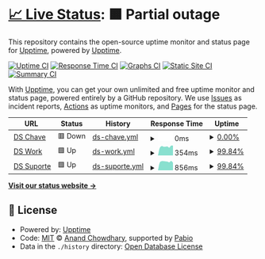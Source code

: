 # [📈 Live Status](https://demo.upptime.js.org): <!--live status--> **🟧 Partial outage**

This repository contains the open-source uptime monitor and status page for [Upptime](https://upptime.js.org), powered by [Upptime](https://github.com/upptime/upptime).

[![Uptime CI](https://github.com/luiztafarel/koala_monitor/workflows/Uptime%20CI/badge.svg)](https://github.com/luiztafarel/koala_monitor/actions?query=workflow%3A%22Uptime+CI%22)
[![Response Time CI](https://github.com/luiztafarel/koala_monitor/workflows/Response%20Time%20CI/badge.svg)](https://github.com/luiztafarel/koala_monitor/actions?query=workflow%3A%22Response+Time+CI%22)
[![Graphs CI](https://github.com/luiztafarel/koala_monitor/workflows/Graphs%20CI/badge.svg)](https://github.com/luiztafarel/koala_monitor/actions?query=workflow%3A%22Graphs+CI%22)
[![Static Site CI](https://github.com/luiztafarel/koala_monitor/workflows/Static%20Site%20CI/badge.svg)](https://github.com/luiztafarel/koala_monitor/actions?query=workflow%3A%22Static+Site+CI%22)
[![Summary CI](https://github.com/luiztafarel/koala_monitor/workflows/Summary%20CI/badge.svg)](https://github.com/luiztafarel/koala_monitor/actions?query=workflow%3A%22Summary+CI%22)

With [Upptime](https://upptime.js.org), you can get your own unlimited and free uptime monitor and status page, powered entirely by a GitHub repository. We use [Issues](https://github.com/upptime/upptime/issues) as incident reports, [Actions](https://github.com/luiztafarel/koala_monitor/actions) as uptime monitors, and [Pages](https://demo.upptime.js.org) for the status page.

<!--start: status pages-->
<!-- This summary is generated by Upptime (https://github.com/upptime/upptime) -->
<!-- Do not edit this manually, your changes will be overwritten -->
<!-- prettier-ignore -->
| URL | Status | History | Response Time | Uptime |
| --- | ------ | ------- | ------------- | ------ |
| <img alt="" src="https://icons.duckduckgo.com/ip3/null.ico" height="13"> [DS Chave](delphi.serveftp.com) | 🟥 Down | [ds-chave.yml](https://github.com/luiztafarel/koala_monitor/commits/HEAD/history/ds-chave.yml) | <details><summary><img alt="Response time graph" src="./graphs/ds-chave/response-time-week.png" height="20"> 0ms</summary><br><a href="https://luiztafarel.github.io/koala_monitor/history/ds-chave"><img alt="Response time 0" src="https://img.shields.io/endpoint?url=https%3A%2F%2Fraw.githubusercontent.com%2Fluiztafarel%2Fkoala_monitor%2FHEAD%2Fapi%2Fds-chave%2Fresponse-time.json"></a><br><a href="https://luiztafarel.github.io/koala_monitor/history/ds-chave"><img alt="24-hour response time 0" src="https://img.shields.io/endpoint?url=https%3A%2F%2Fraw.githubusercontent.com%2Fluiztafarel%2Fkoala_monitor%2FHEAD%2Fapi%2Fds-chave%2Fresponse-time-day.json"></a><br><a href="https://luiztafarel.github.io/koala_monitor/history/ds-chave"><img alt="7-day response time 0" src="https://img.shields.io/endpoint?url=https%3A%2F%2Fraw.githubusercontent.com%2Fluiztafarel%2Fkoala_monitor%2FHEAD%2Fapi%2Fds-chave%2Fresponse-time-week.json"></a><br><a href="https://luiztafarel.github.io/koala_monitor/history/ds-chave"><img alt="30-day response time 0" src="https://img.shields.io/endpoint?url=https%3A%2F%2Fraw.githubusercontent.com%2Fluiztafarel%2Fkoala_monitor%2FHEAD%2Fapi%2Fds-chave%2Fresponse-time-month.json"></a><br><a href="https://luiztafarel.github.io/koala_monitor/history/ds-chave"><img alt="1-year response time 0" src="https://img.shields.io/endpoint?url=https%3A%2F%2Fraw.githubusercontent.com%2Fluiztafarel%2Fkoala_monitor%2FHEAD%2Fapi%2Fds-chave%2Fresponse-time-year.json"></a></details> | <details><summary><a href="https://luiztafarel.github.io/koala_monitor/history/ds-chave">0.00%</a></summary><a href="https://luiztafarel.github.io/koala_monitor/history/ds-chave"><img alt="All-time uptime 0.00%" src="https://img.shields.io/endpoint?url=https%3A%2F%2Fraw.githubusercontent.com%2Fluiztafarel%2Fkoala_monitor%2FHEAD%2Fapi%2Fds-chave%2Fuptime.json"></a><br><a href="https://luiztafarel.github.io/koala_monitor/history/ds-chave"><img alt="24-hour uptime 0.00%" src="https://img.shields.io/endpoint?url=https%3A%2F%2Fraw.githubusercontent.com%2Fluiztafarel%2Fkoala_monitor%2FHEAD%2Fapi%2Fds-chave%2Fuptime-day.json"></a><br><a href="https://luiztafarel.github.io/koala_monitor/history/ds-chave"><img alt="7-day uptime 0.00%" src="https://img.shields.io/endpoint?url=https%3A%2F%2Fraw.githubusercontent.com%2Fluiztafarel%2Fkoala_monitor%2FHEAD%2Fapi%2Fds-chave%2Fuptime-week.json"></a><br><a href="https://luiztafarel.github.io/koala_monitor/history/ds-chave"><img alt="30-day uptime 0.00%" src="https://img.shields.io/endpoint?url=https%3A%2F%2Fraw.githubusercontent.com%2Fluiztafarel%2Fkoala_monitor%2FHEAD%2Fapi%2Fds-chave%2Fuptime-month.json"></a><br><a href="https://luiztafarel.github.io/koala_monitor/history/ds-chave"><img alt="1-year uptime 0.00%" src="https://img.shields.io/endpoint?url=https%3A%2F%2Fraw.githubusercontent.com%2Fluiztafarel%2Fkoala_monitor%2FHEAD%2Fapi%2Fds-chave%2Fuptime-year.json"></a></details>
| <img alt="" src="https://icons.duckduckgo.com/ip3/3002.ico" height="13"> [DS Work](delphi.serveftp.com:3002) | 🟩 Up | [ds-work.yml](https://github.com/luiztafarel/koala_monitor/commits/HEAD/history/ds-work.yml) | <details><summary><img alt="Response time graph" src="./graphs/ds-work/response-time-week.png" height="20"> 354ms</summary><br><a href="https://luiztafarel.github.io/koala_monitor/history/ds-work"><img alt="Response time 512" src="https://img.shields.io/endpoint?url=https%3A%2F%2Fraw.githubusercontent.com%2Fluiztafarel%2Fkoala_monitor%2FHEAD%2Fapi%2Fds-work%2Fresponse-time.json"></a><br><a href="https://luiztafarel.github.io/koala_monitor/history/ds-work"><img alt="24-hour response time 393" src="https://img.shields.io/endpoint?url=https%3A%2F%2Fraw.githubusercontent.com%2Fluiztafarel%2Fkoala_monitor%2FHEAD%2Fapi%2Fds-work%2Fresponse-time-day.json"></a><br><a href="https://luiztafarel.github.io/koala_monitor/history/ds-work"><img alt="7-day response time 354" src="https://img.shields.io/endpoint?url=https%3A%2F%2Fraw.githubusercontent.com%2Fluiztafarel%2Fkoala_monitor%2FHEAD%2Fapi%2Fds-work%2Fresponse-time-week.json"></a><br><a href="https://luiztafarel.github.io/koala_monitor/history/ds-work"><img alt="30-day response time 363" src="https://img.shields.io/endpoint?url=https%3A%2F%2Fraw.githubusercontent.com%2Fluiztafarel%2Fkoala_monitor%2FHEAD%2Fapi%2Fds-work%2Fresponse-time-month.json"></a><br><a href="https://luiztafarel.github.io/koala_monitor/history/ds-work"><img alt="1-year response time 512" src="https://img.shields.io/endpoint?url=https%3A%2F%2Fraw.githubusercontent.com%2Fluiztafarel%2Fkoala_monitor%2FHEAD%2Fapi%2Fds-work%2Fresponse-time-year.json"></a></details> | <details><summary><a href="https://luiztafarel.github.io/koala_monitor/history/ds-work">99.84%</a></summary><a href="https://luiztafarel.github.io/koala_monitor/history/ds-work"><img alt="All-time uptime 98.18%" src="https://img.shields.io/endpoint?url=https%3A%2F%2Fraw.githubusercontent.com%2Fluiztafarel%2Fkoala_monitor%2FHEAD%2Fapi%2Fds-work%2Fuptime.json"></a><br><a href="https://luiztafarel.github.io/koala_monitor/history/ds-work"><img alt="24-hour uptime 100.00%" src="https://img.shields.io/endpoint?url=https%3A%2F%2Fraw.githubusercontent.com%2Fluiztafarel%2Fkoala_monitor%2FHEAD%2Fapi%2Fds-work%2Fuptime-day.json"></a><br><a href="https://luiztafarel.github.io/koala_monitor/history/ds-work"><img alt="7-day uptime 99.84%" src="https://img.shields.io/endpoint?url=https%3A%2F%2Fraw.githubusercontent.com%2Fluiztafarel%2Fkoala_monitor%2FHEAD%2Fapi%2Fds-work%2Fuptime-week.json"></a><br><a href="https://luiztafarel.github.io/koala_monitor/history/ds-work"><img alt="30-day uptime 99.96%" src="https://img.shields.io/endpoint?url=https%3A%2F%2Fraw.githubusercontent.com%2Fluiztafarel%2Fkoala_monitor%2FHEAD%2Fapi%2Fds-work%2Fuptime-month.json"></a><br><a href="https://luiztafarel.github.io/koala_monitor/history/ds-work"><img alt="1-year uptime 98.18%" src="https://img.shields.io/endpoint?url=https%3A%2F%2Fraw.githubusercontent.com%2Fluiztafarel%2Fkoala_monitor%2FHEAD%2Fapi%2Fds-work%2Fuptime-year.json"></a></details>
| <img alt="" src="https://icons.duckduckgo.com/ip3/3001.ico" height="13"> [DS Suporte](delphi.serveftp.com:3001) | 🟩 Up | [ds-suporte.yml](https://github.com/luiztafarel/koala_monitor/commits/HEAD/history/ds-suporte.yml) | <details><summary><img alt="Response time graph" src="./graphs/ds-suporte/response-time-week.png" height="20"> 856ms</summary><br><a href="https://luiztafarel.github.io/koala_monitor/history/ds-suporte"><img alt="Response time 829" src="https://img.shields.io/endpoint?url=https%3A%2F%2Fraw.githubusercontent.com%2Fluiztafarel%2Fkoala_monitor%2FHEAD%2Fapi%2Fds-suporte%2Fresponse-time.json"></a><br><a href="https://luiztafarel.github.io/koala_monitor/history/ds-suporte"><img alt="24-hour response time 750" src="https://img.shields.io/endpoint?url=https%3A%2F%2Fraw.githubusercontent.com%2Fluiztafarel%2Fkoala_monitor%2FHEAD%2Fapi%2Fds-suporte%2Fresponse-time-day.json"></a><br><a href="https://luiztafarel.github.io/koala_monitor/history/ds-suporte"><img alt="7-day response time 856" src="https://img.shields.io/endpoint?url=https%3A%2F%2Fraw.githubusercontent.com%2Fluiztafarel%2Fkoala_monitor%2FHEAD%2Fapi%2Fds-suporte%2Fresponse-time-week.json"></a><br><a href="https://luiztafarel.github.io/koala_monitor/history/ds-suporte"><img alt="30-day response time 882" src="https://img.shields.io/endpoint?url=https%3A%2F%2Fraw.githubusercontent.com%2Fluiztafarel%2Fkoala_monitor%2FHEAD%2Fapi%2Fds-suporte%2Fresponse-time-month.json"></a><br><a href="https://luiztafarel.github.io/koala_monitor/history/ds-suporte"><img alt="1-year response time 829" src="https://img.shields.io/endpoint?url=https%3A%2F%2Fraw.githubusercontent.com%2Fluiztafarel%2Fkoala_monitor%2FHEAD%2Fapi%2Fds-suporte%2Fresponse-time-year.json"></a></details> | <details><summary><a href="https://luiztafarel.github.io/koala_monitor/history/ds-suporte">99.84%</a></summary><a href="https://luiztafarel.github.io/koala_monitor/history/ds-suporte"><img alt="All-time uptime 98.24%" src="https://img.shields.io/endpoint?url=https%3A%2F%2Fraw.githubusercontent.com%2Fluiztafarel%2Fkoala_monitor%2FHEAD%2Fapi%2Fds-suporte%2Fuptime.json"></a><br><a href="https://luiztafarel.github.io/koala_monitor/history/ds-suporte"><img alt="24-hour uptime 100.00%" src="https://img.shields.io/endpoint?url=https%3A%2F%2Fraw.githubusercontent.com%2Fluiztafarel%2Fkoala_monitor%2FHEAD%2Fapi%2Fds-suporte%2Fuptime-day.json"></a><br><a href="https://luiztafarel.github.io/koala_monitor/history/ds-suporte"><img alt="7-day uptime 99.84%" src="https://img.shields.io/endpoint?url=https%3A%2F%2Fraw.githubusercontent.com%2Fluiztafarel%2Fkoala_monitor%2FHEAD%2Fapi%2Fds-suporte%2Fuptime-week.json"></a><br><a href="https://luiztafarel.github.io/koala_monitor/history/ds-suporte"><img alt="30-day uptime 99.96%" src="https://img.shields.io/endpoint?url=https%3A%2F%2Fraw.githubusercontent.com%2Fluiztafarel%2Fkoala_monitor%2FHEAD%2Fapi%2Fds-suporte%2Fuptime-month.json"></a><br><a href="https://luiztafarel.github.io/koala_monitor/history/ds-suporte"><img alt="1-year uptime 98.24%" src="https://img.shields.io/endpoint?url=https%3A%2F%2Fraw.githubusercontent.com%2Fluiztafarel%2Fkoala_monitor%2FHEAD%2Fapi%2Fds-suporte%2Fuptime-year.json"></a></details>

<!--end: status pages-->

[**Visit our status website →**](https://demo.upptime.js.org)

## 📄 License

- Powered by: [Upptime](https://github.com/upptime/upptime)
- Code: [MIT](./LICENSE) © [Anand Chowdhary](https://anandchowdhary.com), supported by [Pabio](https://pabio.com)
- Data in the `./history` directory: [Open Database License](https://opendatacommons.org/licenses/odbl/1-0/)
